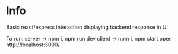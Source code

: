 # Info

Basic react/express interaction displaying backend response in UI

To run:
server -> npm i, npm run dev
client -> npm i, npm start
open http://localhost:3000/
